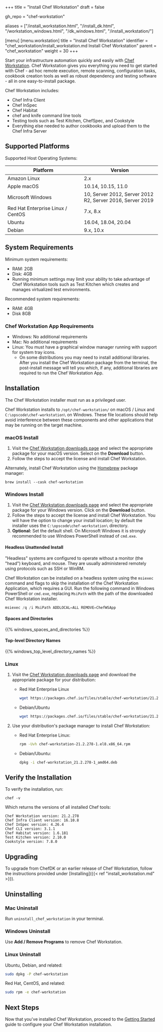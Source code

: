 +++
title = "Install Chef Workstation"
draft = false

gh_repo = "chef-workstation"

aliases = ["/install_workstation.html", "/install_dk.html", "/workstation_windows.html", "/dk_windows.html", "/install_workstation/"]

[menu]
  [menu.workstation]
    title = "Install Chef Workstation"
    identifier = "chef_workstation/install_workstation.md Install Chef Workstation"
    parent = "chef_workstation"
    weight = 30
+++

Start your infrastructure automation quickly and easily with [Chef Workstation](/workstation/). Chef Workstation gives you everything you need to get started with Chef - ad hoc remote execution, remote scanning, configuration tasks, cookbook creation tools as well as robust dependency and testing software - all in one easy-to-install package.

Chef Workstation includes:

- Chef Infra Client
- Chef InSpec
- Chef Habitat
- chef and knife command line tools
- Testing tools such as Test Kitchen, ChefSpec, and Cookstyle
- Everything else needed to author cookbooks and upload them to the Chef Infra Server

## Supported Platforms

Supported Host Operating Systems:

<table>
<colgroup>
<col style="width: 50%" />
<col style="width: 50%" />
</colgroup>
<thead>
<tr class="header">
<th>Platform</th>
<th>Version</th>
</tr>
</thead>
<tbody>
<tr class="even">
<td>Amazon Linux</td>
<td>2.x</td>
</tr>
<tr class="odd">
<td>Apple macOS</td>
<td>10.14, 10.15, 11.0</td>
</tr>
<tr class="even">
<td>Microsoft Windows</td>
<td>10, Server 2012, Server 2012 R2, Server 2016, Server 2019</td>
</tr>
<tr class="odd">
<td>Red Hat Enterprise Linux / CentOS</td>
<td>7.x, 8.x</td>
</tr>
<tr class="even">
<td>Ubuntu</td>
<td>16.04, 18.04, 20.04</td>
</tr>
<tr class="odd">
<td>Debian</td>
<td>9.x, 10.x</td>
</tr>
</tbody>
</table>

## System Requirements

Minimum system requirements:

- RAM: 2GB
- Disk: 4GB
- Running minimum settings may limit your ability to take advantage of Chef Workstation tools such as Test Kitchen which creates and manages virtualized test environments.

Recommended system requirements:

- RAM: 4GB
- Disk 8GB

### Chef Workstation App Requirements

- Windows: No additional requirements
- Mac: No additional requirements
- Linux: You must have a graphical window manager running with support for system tray icons.
  - On some distributions you may need to install additional libraries. After you install the Chef Workstation package from the terminal, the post-install message will tell you which, if any, additional libraries are required to run the Chef Workstation App.

## Installation

The Chef Workstation installer must run as a privileged user.

Chef Workstation installs to `/opt/chef-workstation/` on macOS / Linux
and `C:\opscode\chef-workstation\` on Windows. These file locations
should help avoid interference between these components and other
applications that may be running on the target machine.

### macOS Install

1. Visit the [Chef Workstation downloads page](https://downloads.chef.io/tools/workstation#mac_os_x) and select the appropriate package for your macOS version. Select on the **Download** button.
1. Follow the steps to accept the license and install Chef Workstation.

Alternately, install Chef Workstation using the [Homebrew](https://brew.sh/) package manager:

`brew install --cask chef-workstation`

### Windows Install

1. Visit the [Chef Workstation downloads page](https://downloads.chef.io/tools/workstation#windows) and select the appropriate package for your Windows version. Click on the **Download** button.
1. Follow the steps to accept the license and install Chef Workstation. You will have the option to change your install location; by default the installer uses the `C:\opscode\chef-workstation\` directory.
1. **Optional:** Set the default shell. On Microsoft Windows it is strongly recommended to use Windows PowerShell instead of `cmd.exe`.

#### Headless Unattended Install

"Headless" systems are configured to operate without a monitor (the "head") keyboard, and mouse. They are usually administered remotely using protocols such as SSH or WinRM.

Chef Workstation can be installed on a headless system using the `msiexec` command and flags to skip the installation of the Chef Workstation Application, which requires a GUI. Run the following command in Windows PowerShell or `cmd.exe`, replacing `MsiPath` with the path of the downloaded Chef Workstation installer.

```powershell
msiexec /q /i MsiPath ADDLOCAL=ALL REMOVE=ChefWSApp
```

#### Spaces and Directories

{{% windows_spaces_and_directories %}}

#### Top-level Directory Names

{{% windows_top_level_directory_names %}}

### Linux

1. Visit the [Chef Workstation downloads page](https://downloads.chef.io/products/workstation) and download the appropriate package for your distribution:

    - Red Hat Enterprise Linux

      ```bash
      wget https://packages.chef.io/files/stable/chef-workstation/21.2.278/el/8/chef-workstation-21.2.278-1.el7.x86_64.rpm
      ```

    - Debian/Ubuntu

      ``` bash
      wget https://packages.chef.io/files/stable/chef-workstation/21.2.278/ubuntu/20.04/chef-workstation_21.2.278-1_amd64.deb
      ```

1. Use your distribution's package manager to install Chef Workstation:
   - Red Hat Enterprise Linux:

        ``` bash
        rpm -Uvh chef-workstation-21.2.278-1.el8.x86_64.rpm
        ```

   - Debian/Ubuntu:

        ``` bash
        dpkg -i chef-workstation_21.2.278-1_amd64.deb
        ```

## Verify the Installation

To verify the installation, run:

``` shell
chef -v
```

Which returns the versions of all installed Chef tools:

``` shell
Chef Workstation version: 21.2.278
Chef Infra Client version: 16.10.8
Chef InSpec version: 4.26.4
Chef CLI version: 3.1.1
Chef Habitat version: 1.6.181
Test Kitchen version: 2.10.0
Cookstyle version: 7.8.0
```

## Upgrading

To upgrade from ChefDK or an earlier release of Chef Workstation, follow the instructions provided under [Installing]({{< ref "install_workstation.md" >}}).

## Uninstalling

### Mac Uninstall

Run `uninstall_chef_workstation` in your terminal.

### Windows Uninstall

Use **Add / Remove Programs** to remove Chef Workstation.

### Linux Uninstall

Ubuntu, Debian, and related:

```bash
sudo dpkg -P chef-workstation
```

Red Hat, CentOS, and related:

```bash
sudo rpm -e chef-workstation
```

## Next Steps

Now that you've installed Chef Workstation, proceed to the [Getting Started](/workstation/getting_started/) guide to configure your Chef Workstation installation.
